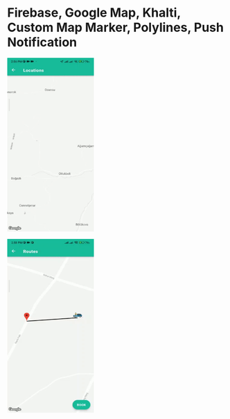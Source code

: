 # Firebase, Google Map, Khalti, Custom Map Marker, Polylines, Push Notification

<p><img src="map.gif" alt="flutter" width="200" height="400"/>

<img src="notification.gif" alt="flutter" width="200" height="400"/></p>


